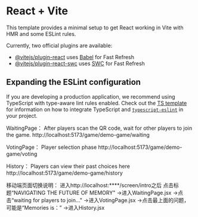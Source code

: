 # React + Vite

This template provides a minimal setup to get React working in Vite with HMR and some ESLint rules.

Currently, two official plugins are available:

- [@vitejs/plugin-react](https://github.com/vitejs/vite-plugin-react/blob/main/packages/plugin-react) uses [Babel](https://babeljs.io/) for Fast Refresh
- [@vitejs/plugin-react-swc](https://github.com/vitejs/vite-plugin-react/blob/main/packages/plugin-react-swc) uses [SWC](https://swc.rs/) for Fast Refresh

## Expanding the ESLint configuration

If you are developing a production application, we recommend using TypeScript with type-aware lint rules enabled. Check out the [TS template](https://github.com/vitejs/vite/tree/main/packages/create-vite/template-react-ts) for information on how to integrate TypeScript and [`typescript-eslint`](https://typescript-eslint.io) in your project.


WaitingPage：
After players scan the QR code, wait for other players to join the game.
http://localhost:5173/game/demo-game/waiting

VotingPage：
Player selection phase
http://localhost:5173/game/demo-game/voting

History：
Players can view their past choices here
http://localhost:5173/game/demo-game/history

移动端页面切换说明：
进入http://localhost:****/screen/intro之后
点击标题“NAVIGATING THE FUTURE OF MEMORY" 
->进入WaitingPage.jsx
->点击“waiting for players to join..."
->进入VotingPage.jsx
->点击最上面的问题，可能是“Memories is：”
->进入History.jsx